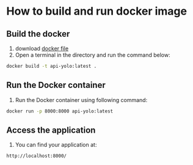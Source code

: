 # How to build and run docker image

## Build the docker
1. download [docker file](https://github.com/Sviatoslav1886/Data_science_2023/blob/main/homework_lesson_34/Docker/Dockerfile)
2. Open a terminal in the directory and run the command below:
```bash
docker build -t api-yolo:latest .
```
## Run the Docker container
1. Run the Docker container using following command:
```bash
docker run -p 8000:8000 api-yolo:latest
```
## Access the application
1. You can find your application at:
```https
http://localhost:8000/
```
